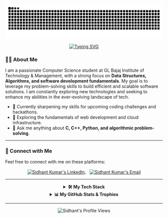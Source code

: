 <p align="center">
  <img src="https://raw.githubusercontent.com/Sidhant0707/Sidhant0707/output/github-contribution-grid-snake-dark.svg" alt="GitHub Contribution Snake Animation"/>
</p>

<p align="center">
  <a href="https://git.io/typing-svg">
    <img src="https://readme-typing-svg.demolab.com?size=32&pause=500&duration=2000&color=FFD700&center=true&vCenter=true&width=550&lines=HELLO%2C+I'M+SIDHANT%21;A+SOFTWARE+DEVELOPER;A+PROBLEM+SOLVER;A+TECH+ENTHUSIAST" alt="Typing SVG" />
  </a>
</p>

### 👨‍💻 About Me

I am a passionate Computer Science student at GL Bajaj Institute of Technology & Management, with a strong focus on **Data Structures, Algorithms, and software development fundamentals**. My goal is to leverage my problem-solving skills to build efficient and scalable software solutions. I am constantly exploring new technologies and seeking to enhance my abilities in the ever-evolving landscape of tech.

- 🔭 Currently sharpening my skills for upcoming coding challenges and hackathons.
- 🌱 Exploring the fundamentals of web development and cloud infrastructure.
- 💬 Ask me anything about **C, C++, Python, and algorithmic problem-solving**.

---

### 🤝 Connect with Me

Feel free to connect with me on these platforms:

<p align="center">
  <a href="https://www.linkedin.com/in/sidhant07" target="blank">
    <img align="center" src="https://skillicons.dev/icons?i=linkedin" alt="Sidhant Kumar's LinkedIn" height="30" width="30" />
  </a>
  &nbsp;&nbsp;
  <a href="mailto:sidhantkumar0707@gmail.com" target="blank">
    <img align="center" src="https://skillicons.dev/icons?i=gmail" alt="Sidhant Kumar's Email" height="30" width="30" />
  </a>
</p>

---

<details align="center">
  <summary><b>🛠️ My Tech Stack</b></summary>
  <br/>
  <p align="center">
    <a href="https://skillicons.dev">
      <img src="https://skillicons.dev/icons?i=cpp,python,git,vscode,github" />
    </a>
  </p>
</details>

<details align="center">
  <summary><b>📊 My GitHub Stats & Trophies</b></summary>
  <br/>
  <p align="center">
    <img src="https://github-readme-stats.vercel.app/api?username=Sidhant0707&show_icons=true&theme=vision-friendly-dark&rank_icon=github" alt="Sidhant's GitHub Stats"/>
    <img src="https://streak-stats.demolab.com/?user=Sidhant0707&theme=vision-friendly-dark" alt="GitHub Streak"/>
    <br/>
    <img src="https://github-profile-trophy.vercel.app/?username=Sidhant0707&theme=vision-friendly-dark&rank=S,A,B" alt="GitHub Trophies"/>
  </p>
</details>

---

<p align="center"> 
  <img src="https://komarev.com/ghpvc/?username=Sidhant0707&label=Profile+Views&color=0077B5&style=for-the-badge&link=&cache_bust=1" alt="Sidhant's Profile Views" />
</p>

